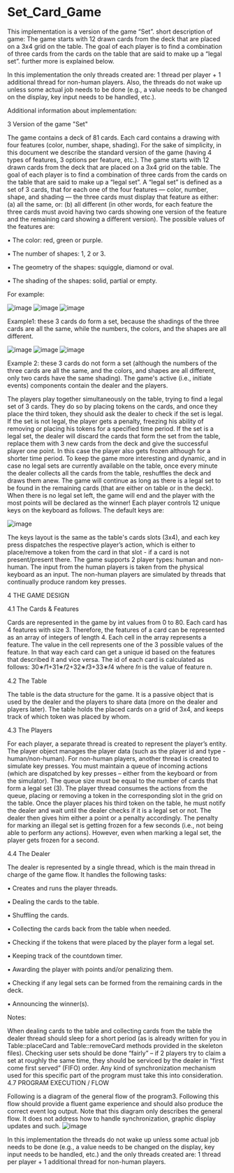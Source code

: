 # Set_Card_Game

This implementation is a version of the game “Set”. short description of game: The game starts with 12 drawn cards from the deck that are placed on a 3x4 grid on the table. The goal of each player is to find a combination of three cards from the cards on the table that are said to make up a “legal set”. further more is explained below.

In this implementation the only threads created are: 1 thread per player + 1 additional thread for non-human players. Also, the threads do not wake up unless some actual job needs to be done (e.g., a value needs to be changed on the display, key input needs to be handled, etc.).

Additional information about implementation:

3 Version of the game "Set"

The game contains a deck of 81 cards. Each card contains a drawing with four features (color, number, shape, shading). For the sake of simplicity, in this document we describe the standard version of the game (having 4 types of features, 3 options per feature, etc.). The game starts with 12 drawn cards from the deck that are placed on a 3x4 grid on the table. The goal of each player is to find a combination of three cards from the cards on the table that are said to make up a “legal set”. A “legal set” is defined as a set of 3 cards, that for each one of the four features — color, number, shape, and shading — the three cards must display that feature as either: (a) all the same, or: (b) all different (in other words, for each feature the three cards must avoid having two cards showing one version of the feature and the remaining card showing a different version). The possible values of the features are:

▪ The color: red, green or purple.

▪ The number of shapes: 1, 2 or 3.

▪ The geometry of the shapes: squiggle, diamond or oval.

▪ The shading of the shapes: solid, partial or empty.

For example:

![image](https://user-images.githubusercontent.com/104310099/235738688-8d6d66a6-52c8-455b-8835-34a6a7a198b1.png)
![image](https://user-images.githubusercontent.com/104310099/235738799-b8da304a-0295-413b-bb69-312228c41f6d.png)
![image](https://user-images.githubusercontent.com/104310099/235738844-0c7ae6e9-0267-461b-a007-2410d82ccd5c.png)



Example1: these 3 cards do form a set, because the shadings of the three cards are all the same, while the numbers, the colors, and the shapes are all different.

![image](https://user-images.githubusercontent.com/104310099/235739267-64b831c1-87de-475a-8375-75fc8f43e3db.png)
![image](https://user-images.githubusercontent.com/104310099/235739284-c286d8ea-71c3-4615-8385-56a34c76a6ed.png)
![image](https://user-images.githubusercontent.com/104310099/235739302-c0fd79c9-30d6-4ef5-aa8b-070883a507ef.png)


Example 2: these 3 cards do not form a set (although the numbers of the three cards are all the same, and the colors, and shapes are all different, only two cards have the same shading). The game's active (i.e., initiate events) components contain the dealer and the players.

The players play together simultaneously on the table, trying to find a legal set of 3 cards. They do so by placing tokens on the cards, and once they place the third token, they should ask the dealer to check if the set is legal. If the set is not legal, the player gets a penalty, freezing his ability of removing or placing his tokens for a specified time period. If the set is a legal set, the dealer will discard the cards that form the set from the table, replace them with 3 new cards from the deck and give the successful player one point. In this case the player also gets frozen although for a shorter time period. To keep the game more interesting and dynamic, and in case no legal sets are currently available on the table, once every minute the dealer collects all the cards from the table, reshuffles the deck and draws them anew. The game will continue as long as there is a legal set to be found in the remaining cards (that are either on table or in the deck). When there is no legal set left, the game will end and the player with the most points will be declared as the winner! Each player controls 12 unique keys on the keyboard as follows. The default keys are:

![image](https://user-images.githubusercontent.com/104310099/235739351-d8b81f27-f453-49ba-8841-86b74fd488b7.png)

The keys layout is the same as the table's cards slots (3x4), and each key press dispatches the respective player’s action, which is either to place/remove a token from the card in that slot - if a card is not present/present there. The game supports 2 player types: human and non-human. The input from the human players is taken from the physical keyboard as an input. The non-human players are simulated by threads that continually produce random key presses.

4 THE GAME DESIGN

4.1 The Cards & Features

Cards are represented in the game by int values from 0 to 80. Each card has 4 features with size 3. Therefore, the features of a card can be represented as an array of integers of length 4. Each cell in the array represents a feature. The value in the cell represents one of the 3 possible values of the feature. In that way each card can get a unique id based on the features that described it and vice versa. The id of each card is calculated as follows: 30∗𝑓1+31∗𝑓2+32∗𝑓3+33∗𝑓4 where 𝑓𝑛 is the value of feature n.

4.2 The Table

The table is the data structure for the game. It is a passive object that is used by the dealer and the players to share data (more on the dealer and players later). The table holds the placed cards on a grid of 3x4, and keeps track of which token was placed by whom.

4.3 The Players

For each player, a separate thread is created to represent the player’s entity. The player object manages the player data (such as the player id and type - human/non-human). For non-human players, another thread is created to simulate key presses. You must maintain a queue of incoming actions (which are dispatched by key presses – either from the keyboard or from the simulator). The queue size must be equal to the number of cards that form a legal set (3). The player thread consumes the actions from the queue, placing or removing a token in the corresponding slot in the grid on the table. Once the player places his third token on the table, he must notify the dealer and wait until the dealer checks if it is a legal set or not. The dealer then gives him either a point or a penalty accordingly. The penalty for marking an illegal set is getting frozen for a few seconds (i.e., not being able to perform any actions). However, even when marking a legal set, the player gets frozen for a second.

4.4 The Dealer

The dealer is represented by a single thread, which is the main thread in charge of the game flow. It handles the following tasks:

▪ Creates and runs the player threads.

▪ Dealing the cards to the table.

▪ Shuffling the cards.

▪ Collecting the cards back from the table when needed.

▪ Checking if the tokens that were placed by the player form a legal set.

▪ Keeping track of the countdown timer.

▪ Awarding the player with points and/or penalizing them.

▪ Checking if any legal sets can be formed from the remaining cards in the deck.

▪ Announcing the winner(s).

Notes:

When dealing cards to the table and collecting cards from the table the dealer thread should sleep for a short period (as is already written for you in Table::placeCard and Table::removeCard methods provided in the skeleton files).
Checking user sets should be done “fairly” – if 2 players try to claim a set at roughly the same time, they should be serviced by the dealer in “first come first served” (FIFO) order. Any kind of synchronization mechanism used for this specific part of the program must take this into consideration.
4.7 PROGRAM EXECUTION / FLOW

Following is a diagram of the general flow of the program3. Following this flow should provide a fluent game experience and should also produce the correct event log output. Note that this diagram only describes the general flow. It does not address how to handle synchronization, graphic display updates and such. 
![image](https://user-images.githubusercontent.com/104310099/235739442-95ecdcdf-f614-4613-862f-baa87b05e496.png)


In this implementation the threads do not wake up unless some actual job needs to be done (e.g., a value needs to be changed on the display, key input needs to be handled, etc.) and the only threads created are: 1 thread per player + 1 additional thread for non-human players.
